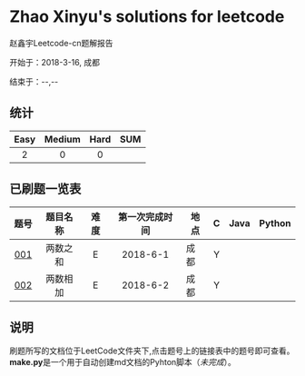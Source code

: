 # Zhao Xinyu's solutions for leetcode

赵鑫宇Leetcode-cn题解报告

开始于：2018-3-16, 成都

结束于：--,--

## 统计

|Easy|Medium|Hard|**SUM**|
|:-:|:-:|:-:|:-:|
|2|0|0|

## 已刷题一览表

|题号|题目名称|难度|第一次完成时间|地点|C|Java|Python|
|:--:|:-:|:-:|:-:|-|:-:|:-:|:-:|
|[001](https://github.com/sjju/ZY-LeetCode/tree/master/LeetCode/001/001.md)|两数之和|E|2018-6-1|成都|Y|||
|[002](https://github.com/sjju/ZY-LeetCode/tree/master/LeetCode/002/002.md)|两数相加|E|2018-6-2|成都|Y|||


## 说明

刷题所写的文档位于LeetCode文件夹下,点击题号上的链接表中的题号即可查看。**make.py**是一个用于自动创建md文档的Pyhton脚本（*未完成*）。
